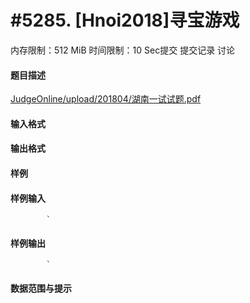 
# #5285. [Hnoi2018]寻宝游戏
内存限制：512 MiB 时间限制：10 Sec提交 提交记录 讨论
#### 题目描述
[JudgeOnline/upload/201804/湖南一试试题.pdf](upload/201804/湖南一试试题.pdf)
#### 输入格式

#### 输出格式

#### 样例

#### 样例输入

			`
#### 样例输出

			`
#### 数据范围与提示


